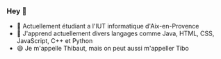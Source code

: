 ### Hey 👋

- 🔭 Actuellement étudiant a l'IUT informatique d'Aix-en-Provence
- 🌱 J'apprend actuellement divers langages comme Java, HTML, CSS, JavaScript, C++ et Python
- 😄 Je m'appelle Thibaut, mais on peut aussi m'appeller Tibo

